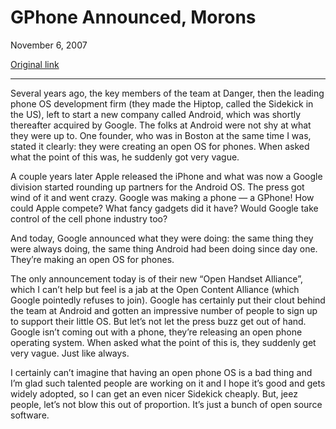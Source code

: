 GPhone Announced, Morons
========================

November 6, 2007

[Original link](http://www.aaronsw.com/weblog/introgphone)

* * * * *

Several years ago, the key members of the team at Danger, then the
leading phone OS development firm (they made the Hiptop, called the
Sidekick in the US), left to start a new company called Android, which
was shortly thereafter acquired by Google. The folks at Android were not
shy at what they were up to. One founder, who was in Boston at the same
time I was, stated it clearly: they were creating an open OS for phones.
When asked what the point of this was, he suddenly got very vague.

A couple years later Apple released the iPhone and what was now a Google
division started rounding up partners for the Android OS. The press got
wind of it and went crazy. Google was making a phone — a GPhone! How
could Apple compete? What fancy gadgets did it have? Would Google take
control of the cell phone industry too?

And today, Google announced what they were doing: the same thing they
were always doing, the same thing Android had been doing since day one.
They’re making an open OS for phones.

The only announcement today is of their new “Open Handset Alliance”,
which I can’t help but feel is a jab at the Open Content Alliance (which
Google pointedly refuses to join). Google has certainly put their clout
behind the team at Android and gotten an impressive number of people to
sign up to support their little OS. But let’s not let the press buzz get
out of hand. Google isn’t coming out with a phone, they’re releasing an
open phone operating system. When asked what the point of this is, they
suddenly get very vague. Just like always.

I certainly can’t imagine that having an open phone OS is a bad thing
and I’m glad such talented people are working on it and I hope it’s good
and gets widely adopted, so I can get an even nicer Sidekick cheaply.
But, jeez people, let’s not blow this out of proportion. It’s just a
bunch of open source software.
